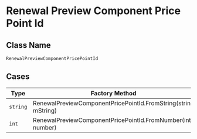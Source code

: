 
# Renewal Preview Component Price Point Id

## Class Name

`RenewalPreviewComponentPricePointId`

## Cases

| Type | Factory Method |
|  --- | --- |
| `string` | RenewalPreviewComponentPricePointId.FromString(string mString) |
| `int` | RenewalPreviewComponentPricePointId.FromNumber(int number) |

